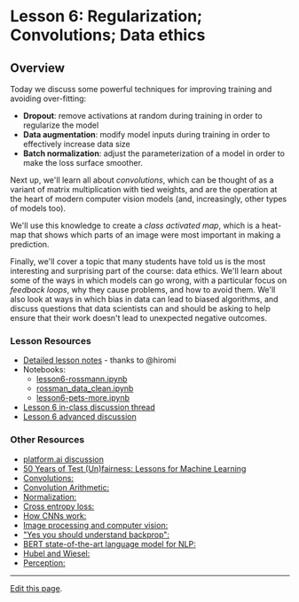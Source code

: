 # Lesson 6: Regularization; Convolutions; Data ethics

## Overview

Today we discuss some powerful techniques for improving training and avoiding over-fitting:

- **Dropout**: remove activations at random during training in order to regularize the model
- **Data augmentation**: modify model inputs during training in order to effectively increase data size
- **Batch normalization**: adjust the parameterization of a model in order to make the loss surface smoother.

Next up, we'll learn all about *convolutions*, which can be thought of as a variant of matrix multiplication with tied weights, and are the operation at the heart of modern computer vision models (and, increasingly, other types of models too).

We'll use this knowledge to create a *class activated map*, which is a heat-map that shows which parts of an image were most important in making a prediction.

Finally, we'll cover a topic that many students have told us is the most interesting and surprising part of the course: data ethics. We'll learn about some of the ways in which models can go wrong, with a particular focus on *feedback loops*, why they cause problems, and how to avoid them. We'll also look at ways in which bias in data can lead to biased algorithms, and discuss questions that data scientists can and should be asking to help ensure that their work doesn't lead to unexpected negative outcomes.

### Lesson Resources

- [Detailed lesson notes](https://github.com/hiromis/notes/blob/master/Lesson6.md) - thanks to @hiromi
- Notebooks:
  - [lesson6-rossmann.ipynb](https://nbviewer.jupyter.org/github/fastai/course-v3/blob/master/nbs/dl1/lesson6-rossmann.ipynb)
  - [rossman_data_clean.ipynb](https://nbviewer.jupyter.org/github/fastai/course-v3/blob/master/nbs/dl1/rossman_data_clean.ipynb)
  - [lesson6-pets-more.ipynb](https://nbviewer.jupyter.org/github/fastai/course-v3/blob/master/nbs/dl1/lesson6-pets-more.ipynb)
- [Lesson 6 in-class discussion thread](https://forums.fast.ai/t/lesson-6-in-class-discussion/31440)
- [Lesson 6 advanced discussion](https://forums.fast.ai/t/lesson-6-advanced-discussion/31442)

### Other Resources

- [platform.ai discussion](https://forums.fast.ai/t/platform-ai-discussion/31445)
- [50 Years of Test (Un)fairness: Lessons for Machine Learning](https://128.84.21.199/pdf/1811.10104.pdf)
- [Convolutions:](http://www.cs.cornell.edu/courses/cs1114/2013sp/sections/S06_convolution.pdf)
- [Convolution Arithmetic:](https://github.com/vdumoulin/conv_arithmetic/blob/master/README.md)
- [Normalization:](https://arthurdouillard.com/post/normalization/)
- [Cross entropy loss:](https://gombru.github.io/2018/05/23/cross_entropy_loss/)
- [How CNNs work:](https://brohrer.github.io/how_convolutional_neural_networks_work.html)
- [Image processing and computer vision:](https://openframeworks.cc/ofBook/chapters/image_processing_computer_vision.html)
- ["Yes you should understand backprop":](https://medium.com/@karpathy/yes-you-should-understand-backprop-e2f06eab496b)
- [BERT state-of-the-art language model for NLP:](https://towardsdatascience.com/bert-explained-state-of-the-art-language-model-for-nlp-f8b21a9b6270)
- [Hubel and Wiesel:](https://knowingneurons.com/2014/10/29/hubel-and-wiesel-the-neural-basis-of-visual-perception/)
- [Perception:](https://grey.colorado.edu/CompCogNeuro/index.php/CCNBook/Perception)

---

[Edit this page](https://github.com/fastai/course-v3/edit/master/files/dl-2019/notes/notes-1-6.md).
